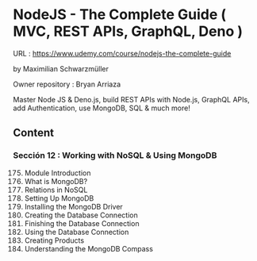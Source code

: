 # NodeJS - The Complete Guide ( MVC, REST APIs, GraphQL, Deno )

URL : https://www.udemy.com/course/nodejs-the-complete-guide

by Maximilian Schwarzmüller

Owner repository : Bryan Arriaza

Master Node JS & Deno.js, build REST APIs with Node.js, GraphQL APIs, add Authentication, use MongoDB, SQL & much more!

## Content

### Sección 12 : Working with NoSQL & Using MongoDB

175. Module Introduction
176. What is MongoDB?
177. Relations in NoSQL
178. Setting Up MongoDB
179. Installing the MongoDB Driver
180. Creating the Database Connection
181. Finishing the Database Connection
182. Using the Database Connection
183. Creating Products
184. Understanding the MongoDB Compass
